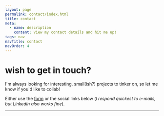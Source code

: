 ```yaml
---
layout: page
permalink: contact/index.html
title: contact
meta:
  - name: description
    content: View my contact details and hit me up!
tags: nav
navTitle: contact
navOrder: 4
---
```


# wish to get in touch?

I'm always looking for interesting, small(ish?) projects to tinker on, so let me
know if you'd like to collab!

Either use the [form](#form) or the social links below (_I respond quickest to e-mails, but LinkedIn also works fine_).

----
